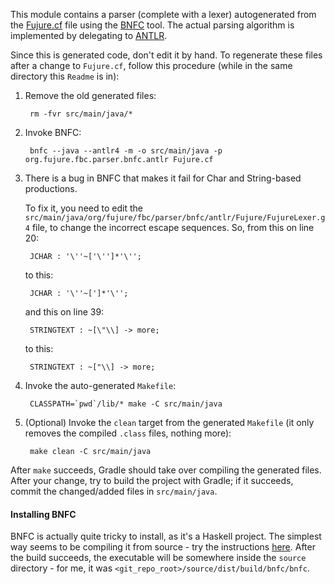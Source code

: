 This module contains a parser (complete with a lexer)
autogenerated from the [Fujure.cf](Fujure.cf) file using the
[BNFC](http://bnfc.digitalgrammars.com/) tool.
The actual parsing algorithm is implemented by delegating to
[ANTLR](http://www.antlr.org/).

Since this is generated code, don't edit it by hand.
To regenerate these files after a change to `Fujure.cf`,
follow this procedure (while in the same directory this `Readme` is in):

1. Remove the old generated files:

        rm -fvr src/main/java/*

2. Invoke BNFC:

        bnfc --java --antlr4 -m -o src/main/java -p org.fujure.fbc.parser.bnfc.antlr Fujure.cf

3. There is a bug in BNFC that makes it fail for Char and String-based productions.

    To fix it, you need to edit the `src/main/java/org/fujure/fbc/parser/bnfc/antlr/Fujure/FujureLexer.g4` file,
    to change the incorrect escape sequences.
    So, from this on line 20:
    
        JCHAR : '\''~['\'']*'\'';
    
    to this:
    
        JCHAR : '\''~[']*'\'';
    
    and this on line 39:
    
        STRINGTEXT : ~[\"\\] -> more;
    
    to this:
    
        STRINGTEXT : ~["\\] -> more;

4. Invoke the auto-generated `Makefile`:

        CLASSPATH=`pwd`/lib/* make -C src/main/java

5. (Optional) Invoke the `clean` target from the generated `Makefile`
    (it only removes the compiled `.class` files, nothing more):

        make clean -C src/main/java

After `make` succeeds, Gradle should take over compiling the generated files.
After your change, try to build the project with Gradle;
if it succeeds, commit the changed/added files in `src/main/java`.

#### Installing BNFC

BNFC is actually quite tricky to install, as it's a Haskell project.
The simplest way seems to be compiling it from source -
try the instructions [here](https://github.com/BNFC/bnfc#requirements).
After the build succeeds, the executable will be somewhere inside the `source` directory -
for me, it was `<git_repo_root>/source/dist/build/bnfc/bnfc`.
